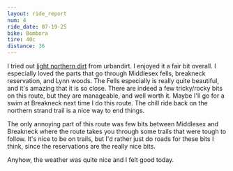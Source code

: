 ```yaml
---
layout: ride_report
num: 4
ride_date: 07-19-25
bike: Bombora
tire: 40c
distance: 36
---
```


I tried out [light northern dirt](https://www.urbandirt.org/routes/light-northern-dirt) from urbandirt. I enjoyed it a fair bit overall. I especially loved the parts that go through Middlesex fells, breakneck reservation, and Lynn woods. The Fells especially is really quite beautiful, and it's amazing that it is so close. There are indeed a few tricky/rocky bits on this route, but they are manageable, and well worth it. Maybe I'll go for a swim at Breakneck next time I do this route. The chill ride back on the northern strand trail is a nice way to end things. 

The only annoying part of this route was few bits between Middlesex and Breakneck where the route takes you through some trails that were tough to follow. It's nice to be on trails, but I'd rather just do roads for these bits I think, since the reservations are the really nice bits. 

Anyhow, the weather was quite nice and I felt good today. 